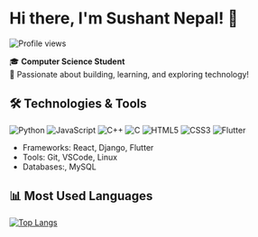 # Hi there, I'm Sushant Nepal! 👋

![Profile views](https://komarev.com/ghpvc/?username=SushantNepal09)

🎓 **Computer Science Student**  
🚀 Passionate about building, learning, and exploring technology!


## 🛠️ Technologies & Tools

<!-- Languages with icons -->
![Python](https://img.shields.io/badge/Python-3776AB?style=for-the-badge&logo=python&logoColor=white)
![JavaScript](https://img.shields.io/badge/JavaScript-F7DF1E?style=for-the-badge&logo=javascript&logoColor=black)
![C++](https://img.shields.io/badge/C++-00599C?style=for-the-badge&logo=C%2B%2B&logoColor=white)
![C](https://img.shields.io/badge/C-00599C?style=for-the-badge&logo=c&logoColor=white)
![HTML5](https://img.shields.io/badge/HTML5-E34F26?style=for-the-badge&logo=html5&logoColor=white)
![CSS3](https://img.shields.io/badge/CSS3-1572B6?style=for-the-badge&logo=css3&logoColor=white)
![Flutter](https://img.shields.io/badge/Flutter-02569B?style=for-the-badge&logo=flutter&logoColor=white)

<!-- Frameworks and Tools -->
- Frameworks: React, Django, Flutter
- Tools: Git, VSCode, Linux
- Databases:, MySQL

## 📊 Most Used Languages

[![Top Langs](https://github-readme-stats.vercel.app/api/top-langs/?username=SushantNepal09&layout=compact&theme=radical)](https://github.com/anuraghazra/github-readme-stats)

